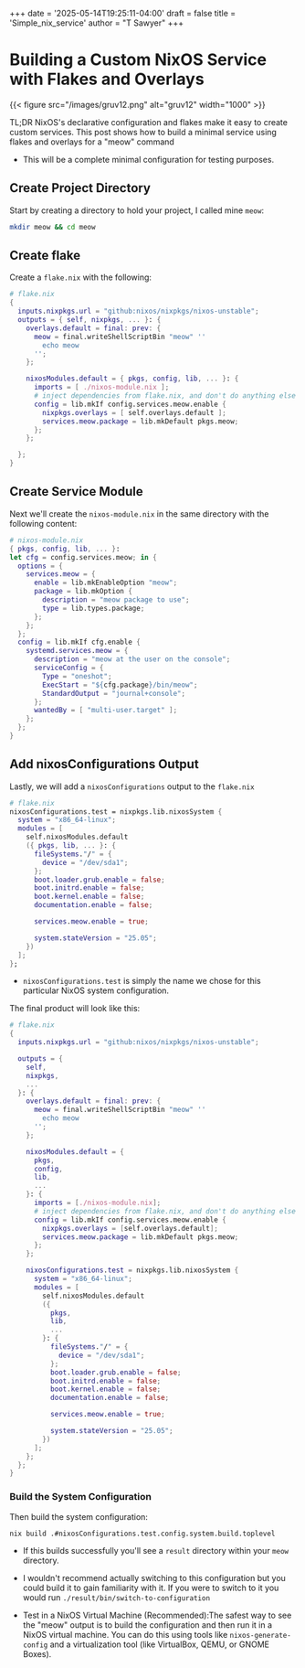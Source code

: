 +++
date = '2025-05-14T19:25:11-04:00'
draft = false
title = 'Simple_nix_service'
author = "T Sawyer"
+++

# Building a Custom NixOS Service with Flakes and Overlays

{{< figure src="/images/gruv12.png" alt="gruv12" width="1000" >}}

TL;DR NixOS's declarative configuration and flakes make it easy to create
custom services. This post shows how to build a minimal service using flakes
and overlays for a "meow" command

- This will be a complete minimal configuration for testing purposes.

## Create Project Directory

Start by creating a directory to hold your project, I called mine `meow`:

```bash
mkdir meow && cd meow
```

## Create flake

Create a `flake.nix` with the following:

```nix
# flake.nix
{
  inputs.nixpkgs.url = "github:nixos/nixpkgs/nixos-unstable";
  outputs = { self, nixpkgs, ... }: {
    overlays.default = final: prev: {
      meow = final.writeShellScriptBin "meow" ''
        echo meow
      '';
    };

    nixosModules.default = { pkgs, config, lib, ... }: {
      imports = [ ./nixos-module.nix ];
      # inject dependencies from flake.nix, and don't do anything else
      config = lib.mkIf config.services.meow.enable {
        nixpkgs.overlays = [ self.overlays.default ];
        services.meow.package = lib.mkDefault pkgs.meow;
      };
    };

  };
}
```

## Create Service Module

Next we'll create the `nixos-module.nix` in the same directory with the
following content:

```nix
# nixos-module.nix
{ pkgs, config, lib, ... }:
let cfg = config.services.meow; in {
  options = {
    services.meow = {
      enable = lib.mkEnableOption "meow";
      package = lib.mkOption {
        description = "meow package to use";
        type = lib.types.package;
      };
    };
  };
  config = lib.mkIf cfg.enable {
    systemd.services.meow = {
      description = "meow at the user on the console";
      serviceConfig = {
        Type = "oneshot";
        ExecStart = "${cfg.package}/bin/meow";
        StandardOutput = "journal+console";
      };
      wantedBy = [ "multi-user.target" ];
    };
  };
}
```

## Add nixosConfigurations Output

Lastly, we will add a `nixosConfigurations` output to the `flake.nix`

```nix
# flake.nix
nixosConfigurations.test = nixpkgs.lib.nixosSystem {
  system = "x86_64-linux";
  modules = [
    self.nixosModules.default
    ({ pkgs, lib, ... }: {
      fileSystems."/" = {
        device = "/dev/sda1";
      };
      boot.loader.grub.enable = false;
      boot.initrd.enable = false;
      boot.kernel.enable = false;
      documentation.enable = false;

      services.meow.enable = true;

      system.stateVersion = "25.05";
    })
  ];
};
```

- `nixosConfigurations.test` is simply the name we chose for this particular
  NixOS system configuration.

The final product will look like this:

```nix
# flake.nix
{
  inputs.nixpkgs.url = "github:nixos/nixpkgs/nixos-unstable";

  outputs = {
    self,
    nixpkgs,
    ...
  }: {
    overlays.default = final: prev: {
      meow = final.writeShellScriptBin "meow" ''
        echo meow
      '';
    };

    nixosModules.default = {
      pkgs,
      config,
      lib,
      ...
    }: {
      imports = [./nixos-module.nix];
      # inject dependencies from flake.nix, and don't do anything else
      config = lib.mkIf config.services.meow.enable {
        nixpkgs.overlays = [self.overlays.default];
        services.meow.package = lib.mkDefault pkgs.meow;
      };
    };

    nixosConfigurations.test = nixpkgs.lib.nixosSystem {
      system = "x86_64-linux";
      modules = [
        self.nixosModules.default
        ({
          pkgs,
          lib,
          ...
        }: {
          fileSystems."/" = {
            device = "/dev/sda1";
          };
          boot.loader.grub.enable = false;
          boot.initrd.enable = false;
          boot.kernel.enable = false;
          documentation.enable = false;

          services.meow.enable = true;

          system.stateVersion = "25.05";
        })
      ];
    };
  };
}
```

### Build the System Configuration

Then build the system configuration:

`nix build .#nixosConfigurations.test.config.system.build.toplevel`

- If this builds successfully you'll see a `result` directory within your `meow`
  directory.

- I wouldn't recommend actually switching to this configuration but you could
  build it to gain familiarity with it. If you were to switch to it you would
  run `./result/bin/switch-to-configuration`

- Test in a NixOS Virtual Machine (Recommended):The safest way to see the "meow"
  output is to build the configuration and then run it in a NixOS virtual
  machine. You can do this using tools like `nixos-generate-config` and a
  virtualization tool (like VirtualBox, QEMU, or GNOME Boxes).
